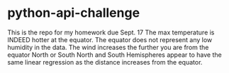 # python-api-challenge
This is the repo for my homework due Sept. 17
The max temperature is INDEED hotter at the equator.
The equator does not represent any low humidity in the data.
The wind increases the further you are from the equator North or South
North and South Hemispheres appear to have the same linear regression as the distance increases from the equator.
